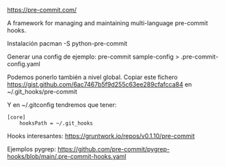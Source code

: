 https://pre-commit.com/

A framework for managing and maintaining multi-language pre-commit hooks.

Instalación
pacman -S python-pre-commit

Generar una config de ejemplo:
pre-commit sample-config > .pre-commit-config.yaml


Podemos ponerlo también a nivel global.
Copiar este fichero https://gist.github.com/6ac7467b5f9d255c63ee289cfafcca84 en ~/.git_hooks/pre-commit

Y en ~/.gitconfig tendremos que tener:
```
[core]
    hooksPath = ~/.git_hooks
```

Hooks interesantes:
https://gruntwork.io/repos/v0.1.10/pre-commit


Ejemplos pygrep:
https://github.com/pre-commit/pygrep-hooks/blob/main/.pre-commit-hooks.yaml
